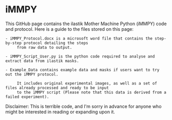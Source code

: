 # iMMPY

This GitHub page contains the ilastik Mother Machine Python (iMMPY) code and protocol. Here is a guide to the files stored on this page:

    - iMMPY_Protocol.docx is a microsoft word file that contains the step-by-step protocol detailing the steps
         from raw data to output.
         
    - iMMPY_Script_User.py is the python code required to analyse and extract data from ilastik masks. 
    
    - Example_Data contains example data and masks if users want to try out the iMMPY protocol. 
    
         It includes original experimental images, as well as a set of files already processed and ready to be input 
         to the iMMPY script (Please note that this data is derived from a failed experiment).

Disclaimer: This is terrible code, and I'm sorry in advance for anyone who might be interested in reading or expanding upon it.
